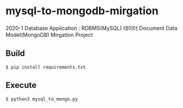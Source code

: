 # mysql-to-mongodb-mirgation
2020-1 Database Application : RDBMS(MySQL) 데이터 Document Data Model(MongoDB) Mirgation Project

## Build
```
$ pip install requirements.txt
```

## Execute
```
$ python3 mysql_to_mongo.py 
```

